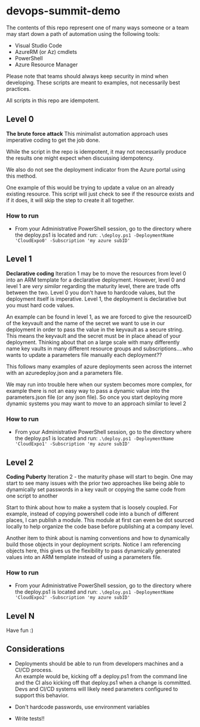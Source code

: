 # devops-summit-demo

The contents of this repo represent one of many ways someone or a team may start down a path of automation using the following tools:

- Visual Studio Code
- AzureRM (or Az) cmdlets
- PowerShell
- Azure Resource Manager

Please note that teams should always keep security in mind when developing.  These scripts are meant to examples, not necessarily best
practices.

All scripts in this repo are idempotent.

## Level 0

**The brute force attack**
This minimalist automation approach uses imperative coding to get the job done.

While the script in the repo is idempotent, it may not necessarily produce the results one might expect when discussing
idempotency.

We also do not see the deployment indicator from the Azure portal using this method.

One example of this would be trying to update a value on an already existing resource.  This script will just check to
see if the resource exists and if it does, it will skip the step to create it all together.

### How to run

- From your Administrative PowerShell session, go to the directory where the deploy.ps1 is located and run:
  `.\deploy.ps1 -DeploymentName 'CloudExpo0' -Subscription 'my azure subID'`

## Level 1

**Declarative coding**
Iteration 1 may be to move the resources from level 0 into an ARM template for a declarative deployment.  However, level 0 and
level 1 are *very similar* regarding the maturity level, there are trade offs between the two.  Level 0 you don't have to hardcode values, but
the deployment itself is imperative.  Level 1, the deployment is declarative but you must hard code values.

An example can be found in level 1, as we are forced to give the resourceID of the keyvault and the name of the secret
we want to use in our deployment in order to pass the value in the keyvault as a secure string.  This means the keyvault and
the secret must be in place ahead of your deployment.  Thinking about that on a large scale with many differently name key vaults
in many different resource groups and subscriptions....who wants to update a parameters file manually each deployment??

This follows many examples of azure deployments seen across the internet with an azuredeploy.json and
a parameters file.

We may run into trouble here when our system becomes more complex, for example there is not an easy way to pass
a dynamic value into the parameters.json file (or any json file).  So once you start deploying more dynamic systems
you may want to move to an approach similar to level 2

### How to run

- From your Administrative PowerShell session, go to the directory where the deploy.ps1 is located and run:
  `.\deploy.ps1 -DeploymentName 'CloudExpo1' -Subscription 'my azure subID'`

## Level 2

**Coding Puberty**
Iteration 2 - the maturity phase will start to begin.  One may start to see many issues with the prior two approaches like
being able to dynamically set passwords in a key vault or copying the same code from one script to another

Start to think about how to make a system that is loosely coupled.  For example, instead of copying powershell code
into a bunch of different places, I can publish a module.  This module at first can even be dot sourced locally to help organize
the code base before publishing at a company level.

Another item to think about is naming conventions and how to dynamically build those objects in your deployment scripts.  Notice
I am referencing objects here, this gives us the flexibility to pass dynamically generated values into an ARM template instead of
using a parameters file.

### How to run

- From your Administrative PowerShell session, go to the directory where the deploy.ps1 is located and run:
  `.\deploy.ps1 -DeploymentName 'CloudExpo2' -Subscription 'my azure subID'`

## Level N

Have fun :)

## Considerations

- Deployments should be able to run from developers machines and a CI/CD process.  
  An example would be, kicking off a deploy.ps1 from the command line and the CI also kicking off that deploy.ps1 when a change is committed.  
  Devs and CI/CD systems will likely need parameters configured to support this behavior.

- Don't hardcode passwords, use environment variables

- Write tests!!
